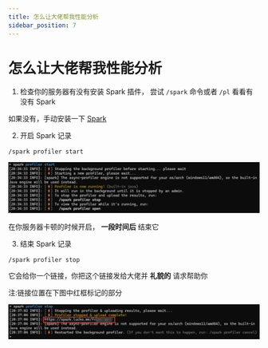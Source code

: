 ```yaml
---
title: 怎么让大佬帮我性能分析
sidebar_position: 7
---
```


# 怎么让大佬帮我性能分析

1. 检查你的服务器有没有安装 Spark 插件， 尝试 `/spark` 命令或者 `/pl` 看看有没有 Spark

如果没有，手动安装一下 [Spark](performance-analysis.md)

2. 开启 Spark 记录

```
/spark profiler start
```

![](_images/怎么让大佬帮我/spark_start.png)

在你服务器卡顿的时候开启， **一段时间后** 结束它

3. 结束 Spark 记录

```
/spark profiler stop
```

它会给你一个链接，你把这个链接发给大佬并 **礼貌的** 请求帮助你

注:链接位置在下图中红框标记的部分

![](_images/怎么让大佬帮我/spark_stop.png)
